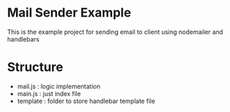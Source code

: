 # Mail Sender Example 
This is the example project for sending email to client using nodemailer and handlebars

# Structure
- mail.js : logic implementation
- main.js : just index file
- template : folder to store handlebar template file
